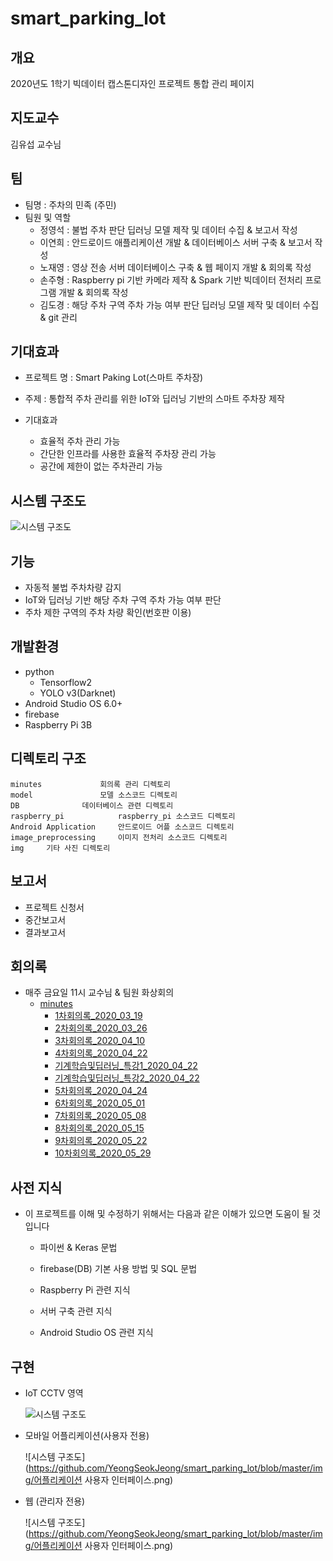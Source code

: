 # smart_parking_lot



## 개요

2020년도 1학기 빅데이터 캡스톤디자인 프로젝트 통합 관리 페이지

## 지도교수 

김유섭 교수님 

## 팀

- 팀명 : 주차의 민족 (주민)
- 팀원 및 역할
  - 정영석 : 불법 주차 판단 딥러닝 모델 제작 및 데이터 수집 & 보고서 작성 
  - 이연희 : 안드로이드 애플리케이션 개발 & 데이터베이스 서버 구축 & 보고서 작성 
  - 노재영 : 영상 전송 서버 데이터베이스 구축 & 웹 페이지 개발 & 회의록 작성 
  - 손주형 : Raspberry pi 기반 카메라 제작 & Spark 기반 빅데이터 전처리 프로그램 개발 & 회의록 작성 
  - 김도경 : 해당 주차 구역 주차 가능 여부 판단 딥러닝 모델 제작 및 데이터 수집 & git 관리

## 기대효과

- 프로젝트 명 : Smart Paking Lot(스마트 주차장)
- 주제 : 통합적 주차 관리를 위한 IoT와 딥러닝 기반의 스마트 주차장 제작

- 기대효과
  - 효율적 주차 관리 가능
  - 간단한 인프라를 사용한 효율적 주차장 관리 가능
  - 공간에 제한이 없는 주차관리 가능

## 시스템 구조도

![시스템 구조도](https://github.com/YeongSeokJeong/smart_parking_lot/blob/master/img/시스템구조도.png)

## 기능

- 자동적 불법 주차차량 감지
- IoT와 딥러닝 기반 해당 주차 구역 주차 가능 여부 판단
- 주차 제한 구역의 주차 차량 확인(번호판 이용)

## 개발환경 

- python
  - Tensorflow2
  - YOLO v3(Darknet)
- Android Studio OS 6.0+
- firebase
- Raspberry Pi 3B

## 디렉토리 구조

```
minutes				회의록 관리 디렉토리
model				모델 소스코드 디렉토리
DB				데이터베이스 관련 디렉토리
raspberry_pi		 	raspberry_pi 소스코드 디렉토리
Android Application		안드로이드 어플 소스코드 디렉토리
image_preprocessing		이미지 전처리 소스코드 디렉토리
img 	기타 사진 디렉토리
```

## 보고서

- 프로젝트 신청서
- 중간보고서
- 결과보고서 

## 회의록

- 매주 금요일 11시 교수님 & 팀원 화상회의 
  - [minutes](https://github.com/YeongSeokJeong/smart_parking_lot/tree/master/minutes)
    - [1차회의록_2020_03_19](https://github.com/YeongSeokJeong/smart_parking_lot/tree/master/minutes/1차회의록_2020_03_19)
    - [2차회의록_2020_03_26](https://github.com/YeongSeokJeong/smart_parking_lot/tree/master/minutes/2차회의록_2020_03_26)
    - [3차회의록_2020_04_10](https://github.com/YeongSeokJeong/smart_parking_lot/tree/master/minutes/3차회의록_2020_04_10)
    - [4차회의록_2020_04_22](https://github.com/YeongSeokJeong/smart_parking_lot/tree/master/minutes/4차회의록_2020_04_22)
    - [기계학습및딥러닝_특강1_2020_04_22](https://github.com/YeongSeokJeong/smart_parking_lot/tree/master/minutes/기계학습및딥러닝_특강1_2020_04_22)
    - [기계학습및딥러닝_특강2_2020_04_22](https://github.com/YeongSeokJeong/smart_parking_lot/tree/master/minutes/기계학습및딥러닝_특강2_2020_04_22)
    - [5차회의록_2020_04_24](https://github.com/YeongSeokJeong/smart_parking_lot/tree/master/minutes/5차회의록_2020_04_24)
    - [6차회의록_2020_05_01](https://github.com/YeongSeokJeong/smart_parking_lot/tree/master/minutes/6차회의록_2020_05_01)
    - [7차회의록_2020_05_08](https://github.com/YeongSeokJeong/smart_parking_lot/tree/master/minutes/7차회의록_2020_05_08)
    - [8차회의록_2020_05_15](https://github.com/YeongSeokJeong/smart_parking_lot/tree/master/minutes/8차회의록_2020_05_15)
    - [9차회의록_2020_05_22](https://github.com/YeongSeokJeong/smart_parking_lot/tree/master/minutes/9차회의록_2020_05_22)
    - [10차회의록_2020_05_29](https://github.com/YeongSeokJeong/smart_parking_lot/tree/master/minutes/10차회의록_2020_05_29)

## 사전 지식

- 이 프로젝트를 이해 및 수정하기 위해서는 다음과 같은 이해가 있으면 도움이 될 것입니다
  - 파이썬 & Keras 문법
  
  - firebase(DB) 기본 사용 방법 및  SQL 문법
  
  - Raspberry Pi 관련 지식

  - 서버 구축 관련 지식

  - Android Studio OS 관련 지식

    

## 구현

- IoT CCTV 영역

  ![시스템 구조도](https://github.com/YeongSeokJeong/smart_parking_lot/blob/master/img/예시.png)

  

- 모바일 어플리케이션(사용자 전용)

  ![시스템 구조도](https://github.com/YeongSeokJeong/smart_parking_lot/blob/master/img/어플리케이션 사용자 인터페이스.png)



- 웹 (관리자 전용)

  ![시스템 구조도](https://github.com/YeongSeokJeong/smart_parking_lot/blob/master/img/어플리케이션 사용자 인터페이스.png)

